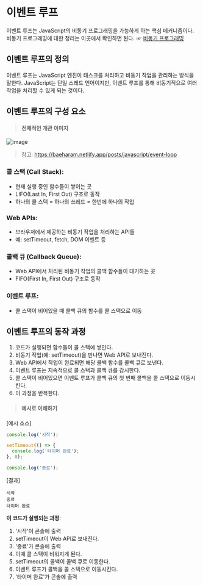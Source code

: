 # 이벤트 루프
이벤트 루프는 JavaScript의 비동기 프로그래밍을 가능하게 하는 핵심 메커니즘이다. <br>
비동기 프로그래밍에 대한 정리는 이곳에서 확인하면 된다. ☞ [비동기 프로그래밍](./async-programming.md)

## 이벤트 루프의 정의
이벤트 루프는 JavaScript 엔진이 태스크를 처리하고 비동기 작업을 관리하는 방식을 말한다.
JavaScript는 단일 스레드 언어이지만, 이벤트 루프를 통해 비동기적으로 여러 작업을 처리할 수 있게 되는 것이다.

## 이벤트 루프의 구성 요소
> #### 전체적인 개관 이미지 <br>
![image](https://github.com/user-attachments/assets/6620ceab-8bef-4b53-be02-762626363efe)
> 참고: https://baeharam.netlify.app/posts/javascript/event-loop

### 콜 스택 (Call Stack):
+ 현재 실행 중인 함수들이 쌓이는 곳
+ LIFO(Last In, First Out) 구조로 동작
+ 하나의 콜 스택 = 하나의 쓰레드 = 한번에 하나의 작업

### Web APIs:
+ 브라우저에서 제공하는 비동기 작업을 처리하는 API들
+ 예: setTimeout, fetch, DOM 이벤트 등

### 콜백 큐 (Callback Queue):
+ Web API에서 처리된 비동기 작업의 콜백 함수들이 대기하는 곳
+ FIFO(First In, First Out) 구조로 동작

### 이벤트 루프:
+ 콜 스택이 비어있을 때 콜백 큐의 함수를 콜 스택으로 이동

## 이벤트 루프의 동작 과정
1. 코드가 실행되면 함수들이 콜 스택에 쌓인다.
2. 비동기 작업(예: setTimeout)을 만나면 Web API로 보내진다.
3. Web API에서 작업이 완료되면 해당 콜백 함수를 콜백 큐로 보낸다.
4. 이벤트 루프는 지속적으로 콜 스택과 콜백 큐를 감시한다.
5. 콜 스택이 비어있으면 이벤트 루프가 콜백 큐의 첫 번째 콜백을 콜 스택으로 이동시킨다.
6. 이 과정을 반복한다.

> #### 예시로 이해하기
[예시 소스]
```js
console.log('시작');

setTimeout(() => {
  console.log('타이머 완료');
}, 0);

console.log('종료');
```
[결과]
```
시작
종료
타이머 완료
```
**이 코드가 실행되는 과정**:
1. '시작'이 콘솔에 출력
2. setTimeout이 Web API로 보내진다.
3. '종료'가 콘솔에 출력
4. 이때 콜 스택이 비워지게 된다.
5. setTimeout의 콜백이 콜백 큐로 이동한다.
6. 이벤트 루프가 콜백을 콜 스택으로 이동시킨다.
7. '타이머 완료'가 콘솔에 출력
